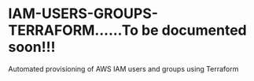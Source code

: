 # IAM-USERS-GROUPS-TERRAFORM......To be documented soon!!!
Automated provisioning of AWS IAM users and groups using Terraform
